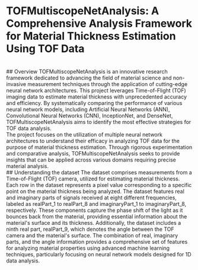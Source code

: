 # TOFMultiscopeNetAnalysis: A Comprehensive Analysis Framework for Material Thickness Estimation Using TOF Data
</br>
## Overview
TOFMultiscopeNetAnalysis is an innovative research framework dedicated to advancing the field of material science and non-invasive measurement techniques through the application of cutting-edge neural network architectures. This project leverages Time-of-Flight (TOF) imaging data to estimate material thickness with unprecedented accuracy and efficiency. By systematically comparing the performance of various neural network models, including Artificial Neural Networks (ANN), Convolutional Neural Networks (CNN), InceptionNet, and DenseNet, TOFMultiscopeNetAnalysis aims to identify the most effective strategies for TOF data analysis.
</br>
The project focuses on the utilization of multiple neural network architectures to understand their efficacy in analyzing TOF data for the purpose of material thickness estimation. Through rigorous experimentation and comparative analysis, TOFMultiscopeNetAnalysis seeks to provide insights that can be applied across various domains requiring precise material analysis.
</br>
## Understanding the dataset
The dataset comprises measurements from a Time-of-Flight (TOF) camera, utilized for estimating material thickness. Each row in the dataset represents a pixel value corresponding to a specific point on the material thickness being analyzed. The dataset features real and imaginary parts of signals received at eight different frequencies, labeled as realPart_1 to realPart_8 and imaginaryPart_1 to imaginaryPart_8, respectively. These components capture the phase shift of the light as it bounces back from the material, providing essential information about the material's surface and its thickness. Additionally, the dataset includes a ninth real part, realPart_9, which denotes the angle between the TOF camera and the material's surface. The combination of real, imaginary parts, and the angle information provides a comprehensive set of features for analyzing material properties using advanced machine learning techniques, particularly focusing on neural network models designed for 1D data analysis.
